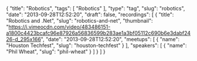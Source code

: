 {
  "title": "Robotics",
  "tags": [
    "Robotics"
  ],
  "type": "tag",
  "slug": "robotics",
  "date": "2013-09-28T12:52:20",
  "draft": false,
  "recordings": [
    {
      "title": "Robotics and .Net",
      "slug": "robotics-and-net",
      "thumbnail": "https://i.vimeocdn.com/video/483486151-a1800c4423bcafc96e87926a56836599b283ae1a3bf05112c690b6e3dabf2426-d_295x166",
      "date": "2013-09-28T12:52:20",
      "meetups": [
        {
          "name": "Houston Techfest",
          "slug": "houston-techfest"
        }
      ],
      "speakers": [
        {
          "name": "Phil Wheat",
          "slug": "phil-wheat"
        }
      ]
    }
  ]
}